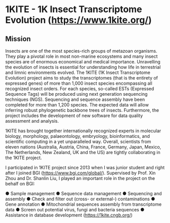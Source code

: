 # 1KITE - 1K Insect Transcriptome Evolution (https://www.1kite.org/)
## Mission
Insects are one of the most species-rich groups of metazoan organisms. They play a pivotal role in most non-marine ecosystems and many insect species are of enormous economical and medical importance. Unravelling the evolution of insects is essential for understanding how life in terrestrial and limnic environments evolved. The 1KITE (1K Insect Transcriptome Evolution) project aims to study the transcriptomes (that is the entirety of expressed genes) of more than 1,000 insect species encompassing all recognized insect orders. For each species, so-called ESTs (Expressed Sequence Tags) will be produced using next generation sequencing techniques (NGS). Sequencing and sequence assembly have been completed for more than 1,200 species. The expected data will allow inferring robust phylogenetic backbone trees of insects. Furthermore, the project includes the development of new software for data quality assessment and analysis.

1KITE has brought together internationally recognized experts in molecular biology, morphology, palaeontology, embryology, bioinformatics, and scientific computing in a yet unparalleled way. Overall, scientists from eleven nations (Australia, Austria, China, France, Germany, Japan, Mexico, The Netherlands, New Zealand, UK and the US) are tightly collaborating in the 1KITE project.

I participated in 1KITE project since 2013 when I was junior student and right after I joined BGI (https://www.bgi.com/global/). Supervised by Prof. Xin Zhou and Dr. Shanlin Liu, I played an important role in the project on the behalf on BGI:

● Sample management
● Sequence data management
● Sequencing and assembly
● Check and filter out (cross- or external-) contaminations
● Gene annotation
● Mitochondrial sequences assembly from transcriptome data
● Screen out potential virus, fungi and bacteria sequences
● Assistance in database development (https://1kite.cngb.org/)